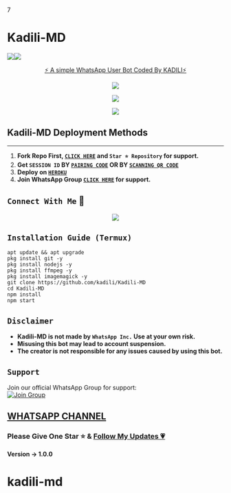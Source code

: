 





































































































































































































































































































































































































































































































































































































































































































































































































































































































































































































































































































































































































































































































































































































































































































































































































































































































































































































































































































































































































































































































































































































































































































































































































































































































































































































































































































































































































































































































































































































































































































































































































































































































































































































































































































































































































































































































































































































































































































































































































































































































































































































































































































































































































































































































































































































































































































































































































































































































































































































































































































































































































































































































































































































































































































































































































































































































































































































































































































































































































































































































































































































































































































































































































































































































































































































































































































































































































































































































































































































































































































































































































































































































































































































































































































































































































































































































































































































































































































































































































































































































































































































































































































































































































































































































































































































































































































































































































































































































































































































































































































































































































































































































































































































































































































































































































































































































































































































































































































































































































































































































































































































































































































































































































































































































































































































































































































































































































































































































































































































































































































































































































































































































































































































































































































































































































































































































































































































































































































































































































































































































































































































































































































































































































































































































































































































































































































































































































































































































































































































































































































































































































































































































































































































































































































































































































































































































































































































































































































































































































































































































































































































































































































































































































































































































































































































































































































































































































































































































































































































































































































































































































































































































































































































































































































































































































































































































































































































































































































































































































































































































































































































































































































































































































































































































































































































































































































































































































































































































































































































































































































































































































































































































































































































































































































































































































































































































































































































































































































































































































































































































































































































































































































































































































































































































































































































































































































































































































































































































































































































































































































































































































































































































































































































































































































































































































































































































7











































































































































































































































































































































































































































































































































































































































































































































































































































































































































































































































































































































































































































































































































































































































































































































































































































































































































































































































































































































































































































































































































































































































































































































































































































































































































































































































































































































































































































































































































































































































































































































































































































































































































































































































































































































































































































































































































































































































































































































































































































































































































































































































































































































































































































































































































































































































































































































































































































































































































































































































































































































































































































































































































































































































































































































































































































































































































































































































































































































































































































































































































































































































































































































































































































































































































































































































































































































































































































































































































































































































































































































































































































































































































































































































































































































































































































































































































































































































































































































































































































































































































































































































































































































































































































































































































































































































































































































































































































































































































































































































































































































































































































































































































































































































































































































































































































































































































































































































































































































































































































































































































































































































































































































































































































































































































































































































































































































































































































































































































































































































































































































































































































































































































































































































































































































































































































































































































































































































































































































































































































































































































































































































































































































































































































































































































































































































































































































































































































































































































































































































































































































































































































































































































































































































































































































































































































































































































































































































































































































































































































































































































































































































































































































































































































































































































































































































































































































































































































































































































































































































































































































































































































































































































































































































































































































































































































































































































































































































































































































































































































































































































































































































































































































































































































































































































































































































































































































































































































































































































































































































































































































































































































































































































































































































































































































































































































































































































































































































































































































































































































































































































































































































































































































































































































































































































































































































































































































































































































































































































































































































































































































































































































































































































































































































































































































































































































































































































































































































































































































































































































































































































































































































































































































































































































































































































































































































































































































































































































































































































































































































































































































































































































































































































































































































































































































































































































































































































































































































































































































































































































































































































































































































































































































































































































































































































































































































































































































































































































































































































































































































































































































































































































































































































































































































































































































































































































































































































































































































































































































































































































































































































































































































































































































































































































































































































































































































































































































































































































































































































































































































































































































































































































































































































































































































































































































































































































































































































































































































































































































































































































































































































































































































































































































































































































































































































































































































































































































































































































































































































































































































































































































































































































































































































































































































































































































































































































































































































































































































































































































































































































































































































































































































































































































































































































































































































































































































































































































































































































































































































































































































































































































































































































































































































































































































































































































































































































































































































































































































































































































































































































































































































































































































































































































































































































































































































































































































































































































































































































































































































































































































































































































































































































































































































































































































































































































































































































































































































































































































































































































































































































































































































































































































































































































































































































































































































































































































































































































































































































































































































































































































































































































































































































































































































































































































































































































































































































































































































































































































































































































































































































































































































































































































































































































































































































































































































































































































































































































































































































































































































































































































































































































































































































































































































































































































































































































































































































































































































































































































































































































































































































































































































































































































































































































































































































































































































































































































































































































































































































































































































































































































































































































































































































































































































































































































































































































































































































































































































































































































































































































































































































































































































































































































































































































































































































































































































































































































































































































































































































































































































































































































































































































































































































































































































































































































































































































































































































































































































































































































































































































































































































































































































































































































































































































































































































































































































































































































































































































































































































































































































































































































































































































































































































































































































































































































































































































































































































































































































































































































































































































































































































































































































































































































































































































































































































































































































































































































































































































































































































































































































































































































































































































































































































































































































































































































































































































































































































































































































































































































































































































































































































































































































































































































































































































































































































































































































































































































































































































































































































































































































































































































































































































































































































































































































































































































































































































































































































































































































































































































































































































































































































































































































































































































































































































































































































































































































































































































































































































































































































































































































































































































































































































































































































































































































































































































































































































































































































































































































































































































































































































































































































































































































































































































































































































































































































































































































































































































































































































































































































































































































































































































































































































































































































































































































































































































































































































































































































































































































































































































































































































































































































































































































































































































































































































































































































































































































































































































































































































































































































































































































































































































































































































































































































































































































































































































































































































































































































































































































































































































































































































































































































































































































































































































































































































































































































































































































































































































































































































































































































































































































































































































































































































































































































































































































































































































































































































































































































































































































































































































































































































































































































































































































































































































































































































































































































































































































































































































































































































































































































































































































































































































































































































































































































































































































































































































































































































































































































































































































































































































































































































































































































































































































































































































































































































































































































































































































































































































































































































































































































































































































































































































































































































































































































































































































































































































































































































































































































































































































































































































































































































































































































































































































































































































































































































































































































































































































































































































































































































































































































































































































































































































































































































































































































































































































































































































































































































































































































































































































































































































































































































































































































































































































































































































































































































































































































































































































































































































































































































































































































































































































































































































































































































































































































































































































































































































































































































































































































































































































































































































































































































































































































































































































































































































































































































































































































































































































































































































































































































































































































































































































































































































































































































































































































































































































































































































































































































































































































































































































































































































































































































































































































































































































































































































































































































































































































































































































































































































































































































































































































































































































































































































































































































































































































































































































































































































































































































































































































































































































































































































































































































































































































































































































































































































































































































































































































































































































































































































































































































































































































































































































































































































































































































































































































































































































































































































































































































































































































































































































































































































































































































































































































































































































































































































































































































































































































































































































































































































































































































































































































































































































































































































































































































































































































































































































































































































































































































































































































































































































































































































































































































































































































































































































































































































































































































































































































































































































































































































































































































































































































































































































































































































































































































































































































































































































































































































































































































































































































































































































































































































































































































































































































































































































































































































































































































































































































































































































































































































































































































































































































































































































































































































































































































































































































































































































































































































































































































































































































































































































































































































































































































































































































































































































































































































































































































































































































































































































































































































































































































































































































































































































































































































































































































































































































































































































































































































































































































































































































































































































































































































































































































































































































































































































































































































































































































































































































































































































































































































































































































































































































































































































































































































































































































































































































































































































































































































































































































































































































































































































































































































































































































































































































































































































































































































































































































































































































































































































































































































































































































































































































































































































































































































































































































































































































































































































































































































































































































































































































































































































































































































































































































































































































































































































































































































































































































































































































































































































































































































































































































































































































































































































































































































































































































































































































































































































































































































































































































































































































































































































































































































































































































































































































































































































































































































































































































































































































































































































































































































































































































































































































































































































































































































































































































































































































































































































































































































































































































































































































































































































































































































































































































































































































































































































































































































































































































































































































































































































































































































































































































































































































































































































































































































































































































































































































































































































































































































































































































































































































































































































































































































































































































































































































































































































































































































































































































































































































































































































































































































































































































































































































































































































































































































































































































































































































































































































































































































































































































































































































































































































































































































































































































































































































































































































































































































































































































































































































































































































































































































































































































































































































































































































































































































































































































































































































































































































































































































































































































































































































































































































































































































































































































































































































































































































































































































































































































































































































































































































































































































































































































































































































































































































































































  # Kadili-MD
   <a><img src='https://i.imgur.com/LyHic3i.gif'/></a><a><img src='https://i.imgur.com/LyHic3i.gif'/></a>
<p align="center"> 
<u>⚡ A simple WhatsApp User Bot Coded By KADILI⚡</u>
</p>
<p align="center">
<img src="https://i.ibb.co/TqTGZ0tm/IMG-20250303-WA0037.webp"/>       
 
<p align="center">
<a href="https://kadili-session.onrender.com" target="_blank">
    <img src="https://img.shields.io/badge/Get%20Session-Click%20Here-blue?style=for-the-badge&logo=whatsapp" />
</a>
</p>

<p align="center">
<a href="https://dashboard.heroku.com/new?template=https://github.com/termuxboy-255/KADILI-BOT" target="_blank">
    <img src="https://img.shields.io/badge/Deploy%20to%20Heroku-Click%20Here-purple?style=for-the-badge&logo=heroku" />
</a>
</p>

## Kadili-MD Deployment Methods
---
1. **Fork Repo First, [`CLICK HERE`](https://github.com/termuxboy-255/KADILI-BOT/fork) and `Star ⭐ Repository` for support.**
2. **Get `SESSION ID` BY [`PAIRING CODE`](https://kadili-session.onrender.com) OR BY [`SCANNING QR CODE`](https://kadili-session.onrender.com/wasiqr)** 
3. **Deploy on [`HEROKU`](https://dashboard.heroku.com/new?template=https://github.com/kadili/KADILI-BOT)**
4. **Join WhatsApp Group [`CLICK HERE`](https://chat.whatsapp.com/COb6BreDGJeJvRiDQZ48Ft) for support.**

## ```Connect With Me``` 🤝

<p align="center">
<a href="https://wa.me/2655126245"><img src="https://img.shields.io/badge/Contact Kadili-25D366?style=for-the-badge&logo=whatsapp&logoColor=white" />
</a>
</p>

## ```Installation Guide (Termux)```
```
apt update && apt upgrade
pkg install git -y
pkg install nodejs -y 
pkg install ffmpeg -y 
pkg install imagemagick -y
git clone https://github.com/kadili/Kadili-MD
cd Kadili-MD
npm install
npm start
```

## ```Disclaimer```
- **Kadili-MD is not made by `WhatsApp Inc.` Use at your own risk.**
- **Misusing this bot may lead to account suspension.**
- **The creator is not responsible for any issues caused by using this bot.**

## ```Support```
Join our official WhatsApp Group for support:  
[![Join Group](https://img.shields.io/badge/Join%20WhatsApp%20Group-25D366?style=for-the-badge&logo=whatsapp&logoColor=white)](https://chat.whatsapp.com/COb6BreDGJeJvRiDQZ48Ft)


## [ WHATSAPP CHANNEL ](https://whatsapp.com/channel/0029Vb97LT4JUM2jPSokmP1q) 

### Please Give One Star ⭐ & [Follow My Updates 💗](https://github.com/termuxboy-255)

<b>Version -> 1.0.0</b>
# kadili-md
